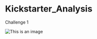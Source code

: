 # Kickstarter_Analysis
Challenge 1

![This is an image](resources/"theater%20Outcomes%20Basedon%20Launch%20Date.png")
